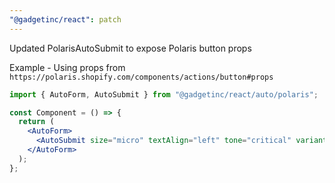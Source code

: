 ```yaml
---
"@gadgetinc/react": patch
---
```


Updated PolarisAutoSubmit to expose Polaris button props

Example - Using props from `https://polaris.shopify.com/components/actions/button#props`

```jsx
import { AutoForm, AutoSubmit } from "@gadgetinc/react/auto/polaris";

const Component = () => {
  return (
    <AutoForm>
      <AutoSubmit size="micro" textAlign="left" tone="critical" variant="plain" />
    </AutoForm>
  );
};
```
